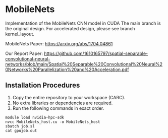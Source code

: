 # MobileNets

Implementation of the MobileNets CNN model in CUDA
The main branch is the original design.
For accelerated design, please see branch kernel_layout.

MobileNets Paper: https://arxiv.org/abs/1704.04861

Our Report Paper: https://github.com/1610165797/spatial-separable-convolutional-neural-networks/blob/main/Spatial%20Separable%20Convolutional%20Neural%20Networks%20Parallelization%20and%20Acceleration.pdf

## Installation Procedures
1. Copy the entire repository to your workspace (CARC). 
2. No extra libraries or dependencies are required.
3. Run the following commands in exact order.
```
module load nvidia-hpc-sdk
nvcc MobileNets_host.cu -o MobileNets_host
sbatch job.sl
cat gpujob.out
```


